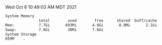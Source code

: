 Wed Oct  6 10:49:03 AM MDT 2021
```bash
System Memory
               total        used        free      shared  buff/cache   available
Mem:           7.7Gi       693Mi       4.9Gi       8.0Mi       2.1Gi       6.7Gi
Swap:          7.6Gi        30Mi       7.6Gi
System Storage
659M	.
```
